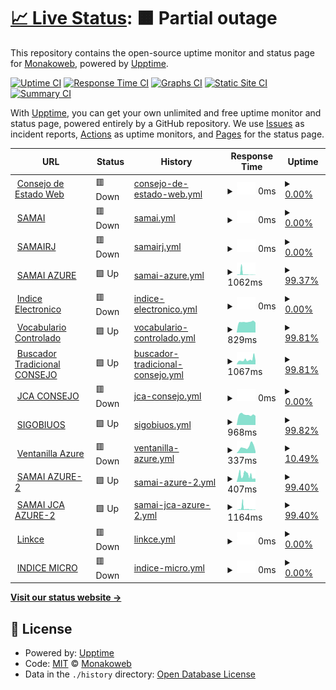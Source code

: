 # [📈 Live Status](https://Monakoweb.github.io/upptime_ce): <!--live status--> **🟧 Partial outage**

This repository contains the open-source uptime monitor and status page for [Monakoweb](https://Monakoweb.github.io/upptime_ce), powered by [Upptime](https://github.com/upptime/upptime).

[![Uptime CI](https://github.com/Monakoweb/upptime_ce/workflows/Uptime%20CI/badge.svg)](https://github.com/Monakoweb/upptime_ce/actions?query=workflow%3A%22Uptime+CI%22)
[![Response Time CI](https://github.com/Monakoweb/upptime_ce/workflows/Response%20Time%20CI/badge.svg)](https://github.com/Monakoweb/upptime_ce/actions?query=workflow%3A%22Response+Time+CI%22)
[![Graphs CI](https://github.com/Monakoweb/upptime_ce/workflows/Graphs%20CI/badge.svg)](https://github.com/Monakoweb/upptime_ce/actions?query=workflow%3A%22Graphs+CI%22)
[![Static Site CI](https://github.com/Monakoweb/upptime_ce/workflows/Static%20Site%20CI/badge.svg)](https://github.com/Monakoweb/upptime_ce/actions?query=workflow%3A%22Static+Site+CI%22)
[![Summary CI](https://github.com/Monakoweb/upptime_ce/workflows/Summary%20CI/badge.svg)](https://github.com/Monakoweb/upptime_ce/actions?query=workflow%3A%22Summary+CI%22)

With [Upptime](https://upptime.js.org), you can get your own unlimited and free uptime monitor and status page, powered entirely by a GitHub repository. We use [Issues](https://github.com/Monakoweb/upptime_ce/issues) as incident reports, [Actions](https://github.com/Monakoweb/upptime_ce/actions) as uptime monitors, and [Pages](https://Monakoweb.github.io/upptime_ce) for the status page.

<!--start: status pages-->
<!-- This summary is generated by Upptime (https://github.com/upptime/upptime) -->
<!-- Do not edit this manually, your changes will be overwritten -->
<!-- prettier-ignore -->
| URL | Status | History | Response Time | Uptime |
| --- | ------ | ------- | ------------- | ------ |
| <img alt="" src="https://icons.duckduckgo.com/ip3/consejodeestado.gov.co.ico" height="13"> [Consejo de Estado Web](https://consejodeestado.gov.co/) | 🟥 Down | [consejo-de-estado-web.yml](https://github.com/Monakoweb/upptime_ce/commits/HEAD/history/consejo-de-estado-web.yml) | <details><summary><img alt="Response time graph" src="./graphs/consejo-de-estado-web/response-time-week.png" height="20"> 0ms</summary><br><a href="https://Monakoweb.github.io/upptime_ce/history/consejo-de-estado-web"><img alt="Response time 1702" src="https://img.shields.io/endpoint?url=https%3A%2F%2Fraw.githubusercontent.com%2FMonakoweb%2Fupptime_ce%2FHEAD%2Fapi%2Fconsejo-de-estado-web%2Fresponse-time.json"></a><br><a href="https://Monakoweb.github.io/upptime_ce/history/consejo-de-estado-web"><img alt="24-hour response time 0" src="https://img.shields.io/endpoint?url=https%3A%2F%2Fraw.githubusercontent.com%2FMonakoweb%2Fupptime_ce%2FHEAD%2Fapi%2Fconsejo-de-estado-web%2Fresponse-time-day.json"></a><br><a href="https://Monakoweb.github.io/upptime_ce/history/consejo-de-estado-web"><img alt="7-day response time 0" src="https://img.shields.io/endpoint?url=https%3A%2F%2Fraw.githubusercontent.com%2FMonakoweb%2Fupptime_ce%2FHEAD%2Fapi%2Fconsejo-de-estado-web%2Fresponse-time-week.json"></a><br><a href="https://Monakoweb.github.io/upptime_ce/history/consejo-de-estado-web"><img alt="30-day response time 0" src="https://img.shields.io/endpoint?url=https%3A%2F%2Fraw.githubusercontent.com%2FMonakoweb%2Fupptime_ce%2FHEAD%2Fapi%2Fconsejo-de-estado-web%2Fresponse-time-month.json"></a><br><a href="https://Monakoweb.github.io/upptime_ce/history/consejo-de-estado-web"><img alt="1-year response time 1702" src="https://img.shields.io/endpoint?url=https%3A%2F%2Fraw.githubusercontent.com%2FMonakoweb%2Fupptime_ce%2FHEAD%2Fapi%2Fconsejo-de-estado-web%2Fresponse-time-year.json"></a></details> | <details><summary><a href="https://Monakoweb.github.io/upptime_ce/history/consejo-de-estado-web">0.00%</a></summary><a href="https://Monakoweb.github.io/upptime_ce/history/consejo-de-estado-web"><img alt="All-time uptime 40.47%" src="https://img.shields.io/endpoint?url=https%3A%2F%2Fraw.githubusercontent.com%2FMonakoweb%2Fupptime_ce%2FHEAD%2Fapi%2Fconsejo-de-estado-web%2Fuptime.json"></a><br><a href="https://Monakoweb.github.io/upptime_ce/history/consejo-de-estado-web"><img alt="24-hour uptime 0.00%" src="https://img.shields.io/endpoint?url=https%3A%2F%2Fraw.githubusercontent.com%2FMonakoweb%2Fupptime_ce%2FHEAD%2Fapi%2Fconsejo-de-estado-web%2Fuptime-day.json"></a><br><a href="https://Monakoweb.github.io/upptime_ce/history/consejo-de-estado-web"><img alt="7-day uptime 0.00%" src="https://img.shields.io/endpoint?url=https%3A%2F%2Fraw.githubusercontent.com%2FMonakoweb%2Fupptime_ce%2FHEAD%2Fapi%2Fconsejo-de-estado-web%2Fuptime-week.json"></a><br><a href="https://Monakoweb.github.io/upptime_ce/history/consejo-de-estado-web"><img alt="30-day uptime 0.00%" src="https://img.shields.io/endpoint?url=https%3A%2F%2Fraw.githubusercontent.com%2FMonakoweb%2Fupptime_ce%2FHEAD%2Fapi%2Fconsejo-de-estado-web%2Fuptime-month.json"></a><br><a href="https://Monakoweb.github.io/upptime_ce/history/consejo-de-estado-web"><img alt="1-year uptime 40.47%" src="https://img.shields.io/endpoint?url=https%3A%2F%2Fraw.githubusercontent.com%2FMonakoweb%2Fupptime_ce%2FHEAD%2Fapi%2Fconsejo-de-estado-web%2Fuptime-year.json"></a></details>
| <img alt="" src="https://icons.duckduckgo.com/ip3/relatoria.consejodeestado.gov.co.ico" height="13"> [SAMAI](https://relatoria.consejodeestado.gov.co:8080/) | 🟥 Down | [samai.yml](https://github.com/Monakoweb/upptime_ce/commits/HEAD/history/samai.yml) | <details><summary><img alt="Response time graph" src="./graphs/samai/response-time-week.png" height="20"> 0ms</summary><br><a href="https://Monakoweb.github.io/upptime_ce/history/samai"><img alt="Response time 1190" src="https://img.shields.io/endpoint?url=https%3A%2F%2Fraw.githubusercontent.com%2FMonakoweb%2Fupptime_ce%2FHEAD%2Fapi%2Fsamai%2Fresponse-time.json"></a><br><a href="https://Monakoweb.github.io/upptime_ce/history/samai"><img alt="24-hour response time 0" src="https://img.shields.io/endpoint?url=https%3A%2F%2Fraw.githubusercontent.com%2FMonakoweb%2Fupptime_ce%2FHEAD%2Fapi%2Fsamai%2Fresponse-time-day.json"></a><br><a href="https://Monakoweb.github.io/upptime_ce/history/samai"><img alt="7-day response time 0" src="https://img.shields.io/endpoint?url=https%3A%2F%2Fraw.githubusercontent.com%2FMonakoweb%2Fupptime_ce%2FHEAD%2Fapi%2Fsamai%2Fresponse-time-week.json"></a><br><a href="https://Monakoweb.github.io/upptime_ce/history/samai"><img alt="30-day response time 0" src="https://img.shields.io/endpoint?url=https%3A%2F%2Fraw.githubusercontent.com%2FMonakoweb%2Fupptime_ce%2FHEAD%2Fapi%2Fsamai%2Fresponse-time-month.json"></a><br><a href="https://Monakoweb.github.io/upptime_ce/history/samai"><img alt="1-year response time 1190" src="https://img.shields.io/endpoint?url=https%3A%2F%2Fraw.githubusercontent.com%2FMonakoweb%2Fupptime_ce%2FHEAD%2Fapi%2Fsamai%2Fresponse-time-year.json"></a></details> | <details><summary><a href="https://Monakoweb.github.io/upptime_ce/history/samai">0.00%</a></summary><a href="https://Monakoweb.github.io/upptime_ce/history/samai"><img alt="All-time uptime 82.72%" src="https://img.shields.io/endpoint?url=https%3A%2F%2Fraw.githubusercontent.com%2FMonakoweb%2Fupptime_ce%2FHEAD%2Fapi%2Fsamai%2Fuptime.json"></a><br><a href="https://Monakoweb.github.io/upptime_ce/history/samai"><img alt="24-hour uptime 0.00%" src="https://img.shields.io/endpoint?url=https%3A%2F%2Fraw.githubusercontent.com%2FMonakoweb%2Fupptime_ce%2FHEAD%2Fapi%2Fsamai%2Fuptime-day.json"></a><br><a href="https://Monakoweb.github.io/upptime_ce/history/samai"><img alt="7-day uptime 0.00%" src="https://img.shields.io/endpoint?url=https%3A%2F%2Fraw.githubusercontent.com%2FMonakoweb%2Fupptime_ce%2FHEAD%2Fapi%2Fsamai%2Fuptime-week.json"></a><br><a href="https://Monakoweb.github.io/upptime_ce/history/samai"><img alt="30-day uptime 0.00%" src="https://img.shields.io/endpoint?url=https%3A%2F%2Fraw.githubusercontent.com%2FMonakoweb%2Fupptime_ce%2FHEAD%2Fapi%2Fsamai%2Fuptime-month.json"></a><br><a href="https://Monakoweb.github.io/upptime_ce/history/samai"><img alt="1-year uptime 82.72%" src="https://img.shields.io/endpoint?url=https%3A%2F%2Fraw.githubusercontent.com%2FMonakoweb%2Fupptime_ce%2FHEAD%2Fapi%2Fsamai%2Fuptime-year.json"></a></details>
| <img alt="" src="https://icons.duckduckgo.com/ip3/samairj.consejodeestado.gov.co.ico" height="13"> [SAMAIRJ](https://samairj.consejodeestado.gov.co/) | 🟥 Down | [samairj.yml](https://github.com/Monakoweb/upptime_ce/commits/HEAD/history/samairj.yml) | <details><summary><img alt="Response time graph" src="./graphs/samairj/response-time-week.png" height="20"> 0ms</summary><br><a href="https://Monakoweb.github.io/upptime_ce/history/samairj"><img alt="Response time 1115" src="https://img.shields.io/endpoint?url=https%3A%2F%2Fraw.githubusercontent.com%2FMonakoweb%2Fupptime_ce%2FHEAD%2Fapi%2Fsamairj%2Fresponse-time.json"></a><br><a href="https://Monakoweb.github.io/upptime_ce/history/samairj"><img alt="24-hour response time 0" src="https://img.shields.io/endpoint?url=https%3A%2F%2Fraw.githubusercontent.com%2FMonakoweb%2Fupptime_ce%2FHEAD%2Fapi%2Fsamairj%2Fresponse-time-day.json"></a><br><a href="https://Monakoweb.github.io/upptime_ce/history/samairj"><img alt="7-day response time 0" src="https://img.shields.io/endpoint?url=https%3A%2F%2Fraw.githubusercontent.com%2FMonakoweb%2Fupptime_ce%2FHEAD%2Fapi%2Fsamairj%2Fresponse-time-week.json"></a><br><a href="https://Monakoweb.github.io/upptime_ce/history/samairj"><img alt="30-day response time 0" src="https://img.shields.io/endpoint?url=https%3A%2F%2Fraw.githubusercontent.com%2FMonakoweb%2Fupptime_ce%2FHEAD%2Fapi%2Fsamairj%2Fresponse-time-month.json"></a><br><a href="https://Monakoweb.github.io/upptime_ce/history/samairj"><img alt="1-year response time 1115" src="https://img.shields.io/endpoint?url=https%3A%2F%2Fraw.githubusercontent.com%2FMonakoweb%2Fupptime_ce%2FHEAD%2Fapi%2Fsamairj%2Fresponse-time-year.json"></a></details> | <details><summary><a href="https://Monakoweb.github.io/upptime_ce/history/samairj">0.00%</a></summary><a href="https://Monakoweb.github.io/upptime_ce/history/samairj"><img alt="All-time uptime 80.18%" src="https://img.shields.io/endpoint?url=https%3A%2F%2Fraw.githubusercontent.com%2FMonakoweb%2Fupptime_ce%2FHEAD%2Fapi%2Fsamairj%2Fuptime.json"></a><br><a href="https://Monakoweb.github.io/upptime_ce/history/samairj"><img alt="24-hour uptime 0.00%" src="https://img.shields.io/endpoint?url=https%3A%2F%2Fraw.githubusercontent.com%2FMonakoweb%2Fupptime_ce%2FHEAD%2Fapi%2Fsamairj%2Fuptime-day.json"></a><br><a href="https://Monakoweb.github.io/upptime_ce/history/samairj"><img alt="7-day uptime 0.00%" src="https://img.shields.io/endpoint?url=https%3A%2F%2Fraw.githubusercontent.com%2FMonakoweb%2Fupptime_ce%2FHEAD%2Fapi%2Fsamairj%2Fuptime-week.json"></a><br><a href="https://Monakoweb.github.io/upptime_ce/history/samairj"><img alt="30-day uptime 0.00%" src="https://img.shields.io/endpoint?url=https%3A%2F%2Fraw.githubusercontent.com%2FMonakoweb%2Fupptime_ce%2FHEAD%2Fapi%2Fsamairj%2Fuptime-month.json"></a><br><a href="https://Monakoweb.github.io/upptime_ce/history/samairj"><img alt="1-year uptime 80.18%" src="https://img.shields.io/endpoint?url=https%3A%2F%2Fraw.githubusercontent.com%2FMonakoweb%2Fupptime_ce%2FHEAD%2Fapi%2Fsamairj%2Fuptime-year.json"></a></details>
| <img alt="" src="https://icons.duckduckgo.com/ip3/samai.azurewebsites.net.ico" height="13"> [SAMAI AZURE](https://samai.azurewebsites.net/) | 🟩 Up | [samai-azure.yml](https://github.com/Monakoweb/upptime_ce/commits/HEAD/history/samai-azure.yml) | <details><summary><img alt="Response time graph" src="./graphs/samai-azure/response-time-week.png" height="20"> 1062ms</summary><br><a href="https://Monakoweb.github.io/upptime_ce/history/samai-azure"><img alt="Response time 389" src="https://img.shields.io/endpoint?url=https%3A%2F%2Fraw.githubusercontent.com%2FMonakoweb%2Fupptime_ce%2FHEAD%2Fapi%2Fsamai-azure%2Fresponse-time.json"></a><br><a href="https://Monakoweb.github.io/upptime_ce/history/samai-azure"><img alt="24-hour response time 90" src="https://img.shields.io/endpoint?url=https%3A%2F%2Fraw.githubusercontent.com%2FMonakoweb%2Fupptime_ce%2FHEAD%2Fapi%2Fsamai-azure%2Fresponse-time-day.json"></a><br><a href="https://Monakoweb.github.io/upptime_ce/history/samai-azure"><img alt="7-day response time 1062" src="https://img.shields.io/endpoint?url=https%3A%2F%2Fraw.githubusercontent.com%2FMonakoweb%2Fupptime_ce%2FHEAD%2Fapi%2Fsamai-azure%2Fresponse-time-week.json"></a><br><a href="https://Monakoweb.github.io/upptime_ce/history/samai-azure"><img alt="30-day response time 483" src="https://img.shields.io/endpoint?url=https%3A%2F%2Fraw.githubusercontent.com%2FMonakoweb%2Fupptime_ce%2FHEAD%2Fapi%2Fsamai-azure%2Fresponse-time-month.json"></a><br><a href="https://Monakoweb.github.io/upptime_ce/history/samai-azure"><img alt="1-year response time 389" src="https://img.shields.io/endpoint?url=https%3A%2F%2Fraw.githubusercontent.com%2FMonakoweb%2Fupptime_ce%2FHEAD%2Fapi%2Fsamai-azure%2Fresponse-time-year.json"></a></details> | <details><summary><a href="https://Monakoweb.github.io/upptime_ce/history/samai-azure">99.37%</a></summary><a href="https://Monakoweb.github.io/upptime_ce/history/samai-azure"><img alt="All-time uptime 99.89%" src="https://img.shields.io/endpoint?url=https%3A%2F%2Fraw.githubusercontent.com%2FMonakoweb%2Fupptime_ce%2FHEAD%2Fapi%2Fsamai-azure%2Fuptime.json"></a><br><a href="https://Monakoweb.github.io/upptime_ce/history/samai-azure"><img alt="24-hour uptime 100.00%" src="https://img.shields.io/endpoint?url=https%3A%2F%2Fraw.githubusercontent.com%2FMonakoweb%2Fupptime_ce%2FHEAD%2Fapi%2Fsamai-azure%2Fuptime-day.json"></a><br><a href="https://Monakoweb.github.io/upptime_ce/history/samai-azure"><img alt="7-day uptime 99.37%" src="https://img.shields.io/endpoint?url=https%3A%2F%2Fraw.githubusercontent.com%2FMonakoweb%2Fupptime_ce%2FHEAD%2Fapi%2Fsamai-azure%2Fuptime-week.json"></a><br><a href="https://Monakoweb.github.io/upptime_ce/history/samai-azure"><img alt="30-day uptime 99.85%" src="https://img.shields.io/endpoint?url=https%3A%2F%2Fraw.githubusercontent.com%2FMonakoweb%2Fupptime_ce%2FHEAD%2Fapi%2Fsamai-azure%2Fuptime-month.json"></a><br><a href="https://Monakoweb.github.io/upptime_ce/history/samai-azure"><img alt="1-year uptime 99.89%" src="https://img.shields.io/endpoint?url=https%3A%2F%2Fraw.githubusercontent.com%2FMonakoweb%2Fupptime_ce%2FHEAD%2Fapi%2Fsamai-azure%2Fuptime-year.json"></a></details>
| <img alt="" src="https://icons.duckduckgo.com/ip3/iedoc.consejodeestado.gov.co.ico" height="13"> [Indice Electronico](https://iedoc.consejodeestado.gov.co:448/) | 🟥 Down | [indice-electronico.yml](https://github.com/Monakoweb/upptime_ce/commits/HEAD/history/indice-electronico.yml) | <details><summary><img alt="Response time graph" src="./graphs/indice-electronico/response-time-week.png" height="20"> 0ms</summary><br><a href="https://Monakoweb.github.io/upptime_ce/history/indice-electronico"><img alt="Response time 824" src="https://img.shields.io/endpoint?url=https%3A%2F%2Fraw.githubusercontent.com%2FMonakoweb%2Fupptime_ce%2FHEAD%2Fapi%2Findice-electronico%2Fresponse-time.json"></a><br><a href="https://Monakoweb.github.io/upptime_ce/history/indice-electronico"><img alt="24-hour response time 0" src="https://img.shields.io/endpoint?url=https%3A%2F%2Fraw.githubusercontent.com%2FMonakoweb%2Fupptime_ce%2FHEAD%2Fapi%2Findice-electronico%2Fresponse-time-day.json"></a><br><a href="https://Monakoweb.github.io/upptime_ce/history/indice-electronico"><img alt="7-day response time 0" src="https://img.shields.io/endpoint?url=https%3A%2F%2Fraw.githubusercontent.com%2FMonakoweb%2Fupptime_ce%2FHEAD%2Fapi%2Findice-electronico%2Fresponse-time-week.json"></a><br><a href="https://Monakoweb.github.io/upptime_ce/history/indice-electronico"><img alt="30-day response time 691" src="https://img.shields.io/endpoint?url=https%3A%2F%2Fraw.githubusercontent.com%2FMonakoweb%2Fupptime_ce%2FHEAD%2Fapi%2Findice-electronico%2Fresponse-time-month.json"></a><br><a href="https://Monakoweb.github.io/upptime_ce/history/indice-electronico"><img alt="1-year response time 824" src="https://img.shields.io/endpoint?url=https%3A%2F%2Fraw.githubusercontent.com%2FMonakoweb%2Fupptime_ce%2FHEAD%2Fapi%2Findice-electronico%2Fresponse-time-year.json"></a></details> | <details><summary><a href="https://Monakoweb.github.io/upptime_ce/history/indice-electronico">0.00%</a></summary><a href="https://Monakoweb.github.io/upptime_ce/history/indice-electronico"><img alt="All-time uptime 91.48%" src="https://img.shields.io/endpoint?url=https%3A%2F%2Fraw.githubusercontent.com%2FMonakoweb%2Fupptime_ce%2FHEAD%2Fapi%2Findice-electronico%2Fuptime.json"></a><br><a href="https://Monakoweb.github.io/upptime_ce/history/indice-electronico"><img alt="24-hour uptime 0.00%" src="https://img.shields.io/endpoint?url=https%3A%2F%2Fraw.githubusercontent.com%2FMonakoweb%2Fupptime_ce%2FHEAD%2Fapi%2Findice-electronico%2Fuptime-day.json"></a><br><a href="https://Monakoweb.github.io/upptime_ce/history/indice-electronico"><img alt="7-day uptime 0.00%" src="https://img.shields.io/endpoint?url=https%3A%2F%2Fraw.githubusercontent.com%2FMonakoweb%2Fupptime_ce%2FHEAD%2Fapi%2Findice-electronico%2Fuptime-week.json"></a><br><a href="https://Monakoweb.github.io/upptime_ce/history/indice-electronico"><img alt="30-day uptime 53.06%" src="https://img.shields.io/endpoint?url=https%3A%2F%2Fraw.githubusercontent.com%2FMonakoweb%2Fupptime_ce%2FHEAD%2Fapi%2Findice-electronico%2Fuptime-month.json"></a><br><a href="https://Monakoweb.github.io/upptime_ce/history/indice-electronico"><img alt="1-year uptime 91.48%" src="https://img.shields.io/endpoint?url=https%3A%2F%2Fraw.githubusercontent.com%2FMonakoweb%2Fupptime_ce%2FHEAD%2Fapi%2Findice-electronico%2Fuptime-year.json"></a></details>
| <img alt="" src="https://icons.duckduckgo.com/ip3/190.217.24.78.ico" height="13"> [Vocabulario Controlado](http://190.217.24.78:8888/tematres3/vocab/index.php) | 🟩 Up | [vocabulario-controlado.yml](https://github.com/Monakoweb/upptime_ce/commits/HEAD/history/vocabulario-controlado.yml) | <details><summary><img alt="Response time graph" src="./graphs/vocabulario-controlado/response-time-week.png" height="20"> 829ms</summary><br><a href="https://Monakoweb.github.io/upptime_ce/history/vocabulario-controlado"><img alt="Response time 868" src="https://img.shields.io/endpoint?url=https%3A%2F%2Fraw.githubusercontent.com%2FMonakoweb%2Fupptime_ce%2FHEAD%2Fapi%2Fvocabulario-controlado%2Fresponse-time.json"></a><br><a href="https://Monakoweb.github.io/upptime_ce/history/vocabulario-controlado"><img alt="24-hour response time 779" src="https://img.shields.io/endpoint?url=https%3A%2F%2Fraw.githubusercontent.com%2FMonakoweb%2Fupptime_ce%2FHEAD%2Fapi%2Fvocabulario-controlado%2Fresponse-time-day.json"></a><br><a href="https://Monakoweb.github.io/upptime_ce/history/vocabulario-controlado"><img alt="7-day response time 829" src="https://img.shields.io/endpoint?url=https%3A%2F%2Fraw.githubusercontent.com%2FMonakoweb%2Fupptime_ce%2FHEAD%2Fapi%2Fvocabulario-controlado%2Fresponse-time-week.json"></a><br><a href="https://Monakoweb.github.io/upptime_ce/history/vocabulario-controlado"><img alt="30-day response time 808" src="https://img.shields.io/endpoint?url=https%3A%2F%2Fraw.githubusercontent.com%2FMonakoweb%2Fupptime_ce%2FHEAD%2Fapi%2Fvocabulario-controlado%2Fresponse-time-month.json"></a><br><a href="https://Monakoweb.github.io/upptime_ce/history/vocabulario-controlado"><img alt="1-year response time 868" src="https://img.shields.io/endpoint?url=https%3A%2F%2Fraw.githubusercontent.com%2FMonakoweb%2Fupptime_ce%2FHEAD%2Fapi%2Fvocabulario-controlado%2Fresponse-time-year.json"></a></details> | <details><summary><a href="https://Monakoweb.github.io/upptime_ce/history/vocabulario-controlado">99.81%</a></summary><a href="https://Monakoweb.github.io/upptime_ce/history/vocabulario-controlado"><img alt="All-time uptime 99.35%" src="https://img.shields.io/endpoint?url=https%3A%2F%2Fraw.githubusercontent.com%2FMonakoweb%2Fupptime_ce%2FHEAD%2Fapi%2Fvocabulario-controlado%2Fuptime.json"></a><br><a href="https://Monakoweb.github.io/upptime_ce/history/vocabulario-controlado"><img alt="24-hour uptime 100.00%" src="https://img.shields.io/endpoint?url=https%3A%2F%2Fraw.githubusercontent.com%2FMonakoweb%2Fupptime_ce%2FHEAD%2Fapi%2Fvocabulario-controlado%2Fuptime-day.json"></a><br><a href="https://Monakoweb.github.io/upptime_ce/history/vocabulario-controlado"><img alt="7-day uptime 99.81%" src="https://img.shields.io/endpoint?url=https%3A%2F%2Fraw.githubusercontent.com%2FMonakoweb%2Fupptime_ce%2FHEAD%2Fapi%2Fvocabulario-controlado%2Fuptime-week.json"></a><br><a href="https://Monakoweb.github.io/upptime_ce/history/vocabulario-controlado"><img alt="30-day uptime 99.90%" src="https://img.shields.io/endpoint?url=https%3A%2F%2Fraw.githubusercontent.com%2FMonakoweb%2Fupptime_ce%2FHEAD%2Fapi%2Fvocabulario-controlado%2Fuptime-month.json"></a><br><a href="https://Monakoweb.github.io/upptime_ce/history/vocabulario-controlado"><img alt="1-year uptime 99.35%" src="https://img.shields.io/endpoint?url=https%3A%2F%2Fraw.githubusercontent.com%2FMonakoweb%2Fupptime_ce%2FHEAD%2Fapi%2Fvocabulario-controlado%2Fuptime-year.json"></a></details>
| <img alt="" src="https://icons.duckduckgo.com/ip3/190.217.24.55.ico" height="13"> [Buscador Tradicional CONSEJO](http://190.217.24.55:8080/WebRelatoria/ce/index.xhtml) | 🟩 Up | [buscador-tradicional-consejo.yml](https://github.com/Monakoweb/upptime_ce/commits/HEAD/history/buscador-tradicional-consejo.yml) | <details><summary><img alt="Response time graph" src="./graphs/buscador-tradicional-consejo/response-time-week.png" height="20"> 1067ms</summary><br><a href="https://Monakoweb.github.io/upptime_ce/history/buscador-tradicional-consejo"><img alt="Response time 1934" src="https://img.shields.io/endpoint?url=https%3A%2F%2Fraw.githubusercontent.com%2FMonakoweb%2Fupptime_ce%2FHEAD%2Fapi%2Fbuscador-tradicional-consejo%2Fresponse-time.json"></a><br><a href="https://Monakoweb.github.io/upptime_ce/history/buscador-tradicional-consejo"><img alt="24-hour response time 891" src="https://img.shields.io/endpoint?url=https%3A%2F%2Fraw.githubusercontent.com%2FMonakoweb%2Fupptime_ce%2FHEAD%2Fapi%2Fbuscador-tradicional-consejo%2Fresponse-time-day.json"></a><br><a href="https://Monakoweb.github.io/upptime_ce/history/buscador-tradicional-consejo"><img alt="7-day response time 1067" src="https://img.shields.io/endpoint?url=https%3A%2F%2Fraw.githubusercontent.com%2FMonakoweb%2Fupptime_ce%2FHEAD%2Fapi%2Fbuscador-tradicional-consejo%2Fresponse-time-week.json"></a><br><a href="https://Monakoweb.github.io/upptime_ce/history/buscador-tradicional-consejo"><img alt="30-day response time 2308" src="https://img.shields.io/endpoint?url=https%3A%2F%2Fraw.githubusercontent.com%2FMonakoweb%2Fupptime_ce%2FHEAD%2Fapi%2Fbuscador-tradicional-consejo%2Fresponse-time-month.json"></a><br><a href="https://Monakoweb.github.io/upptime_ce/history/buscador-tradicional-consejo"><img alt="1-year response time 1934" src="https://img.shields.io/endpoint?url=https%3A%2F%2Fraw.githubusercontent.com%2FMonakoweb%2Fupptime_ce%2FHEAD%2Fapi%2Fbuscador-tradicional-consejo%2Fresponse-time-year.json"></a></details> | <details><summary><a href="https://Monakoweb.github.io/upptime_ce/history/buscador-tradicional-consejo">99.81%</a></summary><a href="https://Monakoweb.github.io/upptime_ce/history/buscador-tradicional-consejo"><img alt="All-time uptime 95.31%" src="https://img.shields.io/endpoint?url=https%3A%2F%2Fraw.githubusercontent.com%2FMonakoweb%2Fupptime_ce%2FHEAD%2Fapi%2Fbuscador-tradicional-consejo%2Fuptime.json"></a><br><a href="https://Monakoweb.github.io/upptime_ce/history/buscador-tradicional-consejo"><img alt="24-hour uptime 100.00%" src="https://img.shields.io/endpoint?url=https%3A%2F%2Fraw.githubusercontent.com%2FMonakoweb%2Fupptime_ce%2FHEAD%2Fapi%2Fbuscador-tradicional-consejo%2Fuptime-day.json"></a><br><a href="https://Monakoweb.github.io/upptime_ce/history/buscador-tradicional-consejo"><img alt="7-day uptime 99.81%" src="https://img.shields.io/endpoint?url=https%3A%2F%2Fraw.githubusercontent.com%2FMonakoweb%2Fupptime_ce%2FHEAD%2Fapi%2Fbuscador-tradicional-consejo%2Fuptime-week.json"></a><br><a href="https://Monakoweb.github.io/upptime_ce/history/buscador-tradicional-consejo"><img alt="30-day uptime 94.55%" src="https://img.shields.io/endpoint?url=https%3A%2F%2Fraw.githubusercontent.com%2FMonakoweb%2Fupptime_ce%2FHEAD%2Fapi%2Fbuscador-tradicional-consejo%2Fuptime-month.json"></a><br><a href="https://Monakoweb.github.io/upptime_ce/history/buscador-tradicional-consejo"><img alt="1-year uptime 95.31%" src="https://img.shields.io/endpoint?url=https%3A%2F%2Fraw.githubusercontent.com%2FMonakoweb%2Fupptime_ce%2FHEAD%2Fapi%2Fbuscador-tradicional-consejo%2Fuptime-year.json"></a></details>
| <img alt="" src="https://icons.duckduckgo.com/ip3/relatoria.consejodeestado.gov.co.ico" height="13"> [JCA CONSEJO](https://relatoria.consejodeestado.gov.co:8088/) | 🟥 Down | [jca-consejo.yml](https://github.com/Monakoweb/upptime_ce/commits/HEAD/history/jca-consejo.yml) | <details><summary><img alt="Response time graph" src="./graphs/jca-consejo/response-time-week.png" height="20"> 0ms</summary><br><a href="https://Monakoweb.github.io/upptime_ce/history/jca-consejo"><img alt="Response time 1917" src="https://img.shields.io/endpoint?url=https%3A%2F%2Fraw.githubusercontent.com%2FMonakoweb%2Fupptime_ce%2FHEAD%2Fapi%2Fjca-consejo%2Fresponse-time.json"></a><br><a href="https://Monakoweb.github.io/upptime_ce/history/jca-consejo"><img alt="24-hour response time 0" src="https://img.shields.io/endpoint?url=https%3A%2F%2Fraw.githubusercontent.com%2FMonakoweb%2Fupptime_ce%2FHEAD%2Fapi%2Fjca-consejo%2Fresponse-time-day.json"></a><br><a href="https://Monakoweb.github.io/upptime_ce/history/jca-consejo"><img alt="7-day response time 0" src="https://img.shields.io/endpoint?url=https%3A%2F%2Fraw.githubusercontent.com%2FMonakoweb%2Fupptime_ce%2FHEAD%2Fapi%2Fjca-consejo%2Fresponse-time-week.json"></a><br><a href="https://Monakoweb.github.io/upptime_ce/history/jca-consejo"><img alt="30-day response time 0" src="https://img.shields.io/endpoint?url=https%3A%2F%2Fraw.githubusercontent.com%2FMonakoweb%2Fupptime_ce%2FHEAD%2Fapi%2Fjca-consejo%2Fresponse-time-month.json"></a><br><a href="https://Monakoweb.github.io/upptime_ce/history/jca-consejo"><img alt="1-year response time 1917" src="https://img.shields.io/endpoint?url=https%3A%2F%2Fraw.githubusercontent.com%2FMonakoweb%2Fupptime_ce%2FHEAD%2Fapi%2Fjca-consejo%2Fresponse-time-year.json"></a></details> | <details><summary><a href="https://Monakoweb.github.io/upptime_ce/history/jca-consejo">0.00%</a></summary><a href="https://Monakoweb.github.io/upptime_ce/history/jca-consejo"><img alt="All-time uptime 76.87%" src="https://img.shields.io/endpoint?url=https%3A%2F%2Fraw.githubusercontent.com%2FMonakoweb%2Fupptime_ce%2FHEAD%2Fapi%2Fjca-consejo%2Fuptime.json"></a><br><a href="https://Monakoweb.github.io/upptime_ce/history/jca-consejo"><img alt="24-hour uptime 0.00%" src="https://img.shields.io/endpoint?url=https%3A%2F%2Fraw.githubusercontent.com%2FMonakoweb%2Fupptime_ce%2FHEAD%2Fapi%2Fjca-consejo%2Fuptime-day.json"></a><br><a href="https://Monakoweb.github.io/upptime_ce/history/jca-consejo"><img alt="7-day uptime 0.00%" src="https://img.shields.io/endpoint?url=https%3A%2F%2Fraw.githubusercontent.com%2FMonakoweb%2Fupptime_ce%2FHEAD%2Fapi%2Fjca-consejo%2Fuptime-week.json"></a><br><a href="https://Monakoweb.github.io/upptime_ce/history/jca-consejo"><img alt="30-day uptime 0.00%" src="https://img.shields.io/endpoint?url=https%3A%2F%2Fraw.githubusercontent.com%2FMonakoweb%2Fupptime_ce%2FHEAD%2Fapi%2Fjca-consejo%2Fuptime-month.json"></a><br><a href="https://Monakoweb.github.io/upptime_ce/history/jca-consejo"><img alt="1-year uptime 76.87%" src="https://img.shields.io/endpoint?url=https%3A%2F%2Fraw.githubusercontent.com%2FMonakoweb%2Fupptime_ce%2FHEAD%2Fapi%2Fjca-consejo%2Fuptime-year.json"></a></details>
| <img alt="" src="https://icons.duckduckgo.com/ip3/sigobius.consejodeestado.gov.co.ico" height="13"> [SIGOBIUOS](https://sigobius.consejodeestado.gov.co/SIGOBIUS/wsCorrespondencia/srvCorrespondencia.asmx?wsdl) | 🟩 Up | [sigobiuos.yml](https://github.com/Monakoweb/upptime_ce/commits/HEAD/history/sigobiuos.yml) | <details><summary><img alt="Response time graph" src="./graphs/sigobiuos/response-time-week.png" height="20"> 968ms</summary><br><a href="https://Monakoweb.github.io/upptime_ce/history/sigobiuos"><img alt="Response time 1454" src="https://img.shields.io/endpoint?url=https%3A%2F%2Fraw.githubusercontent.com%2FMonakoweb%2Fupptime_ce%2FHEAD%2Fapi%2Fsigobiuos%2Fresponse-time.json"></a><br><a href="https://Monakoweb.github.io/upptime_ce/history/sigobiuos"><img alt="24-hour response time 866" src="https://img.shields.io/endpoint?url=https%3A%2F%2Fraw.githubusercontent.com%2FMonakoweb%2Fupptime_ce%2FHEAD%2Fapi%2Fsigobiuos%2Fresponse-time-day.json"></a><br><a href="https://Monakoweb.github.io/upptime_ce/history/sigobiuos"><img alt="7-day response time 968" src="https://img.shields.io/endpoint?url=https%3A%2F%2Fraw.githubusercontent.com%2FMonakoweb%2Fupptime_ce%2FHEAD%2Fapi%2Fsigobiuos%2Fresponse-time-week.json"></a><br><a href="https://Monakoweb.github.io/upptime_ce/history/sigobiuos"><img alt="30-day response time 1414" src="https://img.shields.io/endpoint?url=https%3A%2F%2Fraw.githubusercontent.com%2FMonakoweb%2Fupptime_ce%2FHEAD%2Fapi%2Fsigobiuos%2Fresponse-time-month.json"></a><br><a href="https://Monakoweb.github.io/upptime_ce/history/sigobiuos"><img alt="1-year response time 1454" src="https://img.shields.io/endpoint?url=https%3A%2F%2Fraw.githubusercontent.com%2FMonakoweb%2Fupptime_ce%2FHEAD%2Fapi%2Fsigobiuos%2Fresponse-time-year.json"></a></details> | <details><summary><a href="https://Monakoweb.github.io/upptime_ce/history/sigobiuos">99.82%</a></summary><a href="https://Monakoweb.github.io/upptime_ce/history/sigobiuos"><img alt="All-time uptime 97.18%" src="https://img.shields.io/endpoint?url=https%3A%2F%2Fraw.githubusercontent.com%2FMonakoweb%2Fupptime_ce%2FHEAD%2Fapi%2Fsigobiuos%2Fuptime.json"></a><br><a href="https://Monakoweb.github.io/upptime_ce/history/sigobiuos"><img alt="24-hour uptime 100.00%" src="https://img.shields.io/endpoint?url=https%3A%2F%2Fraw.githubusercontent.com%2FMonakoweb%2Fupptime_ce%2FHEAD%2Fapi%2Fsigobiuos%2Fuptime-day.json"></a><br><a href="https://Monakoweb.github.io/upptime_ce/history/sigobiuos"><img alt="7-day uptime 99.82%" src="https://img.shields.io/endpoint?url=https%3A%2F%2Fraw.githubusercontent.com%2FMonakoweb%2Fupptime_ce%2FHEAD%2Fapi%2Fsigobiuos%2Fuptime-week.json"></a><br><a href="https://Monakoweb.github.io/upptime_ce/history/sigobiuos"><img alt="30-day uptime 99.83%" src="https://img.shields.io/endpoint?url=https%3A%2F%2Fraw.githubusercontent.com%2FMonakoweb%2Fupptime_ce%2FHEAD%2Fapi%2Fsigobiuos%2Fuptime-month.json"></a><br><a href="https://Monakoweb.github.io/upptime_ce/history/sigobiuos"><img alt="1-year uptime 97.18%" src="https://img.shields.io/endpoint?url=https%3A%2F%2Fraw.githubusercontent.com%2FMonakoweb%2Fupptime_ce%2FHEAD%2Fapi%2Fsigobiuos%2Fuptime-year.json"></a></details>
| <img alt="" src="https://icons.duckduckgo.com/ip3/null.ico" height="13"> [Ventanilla Azure](ventanillavirtual.consejodeestado.gov.co) | 🟥 Down | [ventanilla-azure.yml](https://github.com/Monakoweb/upptime_ce/commits/HEAD/history/ventanilla-azure.yml) | <details><summary><img alt="Response time graph" src="./graphs/ventanilla-azure/response-time-week.png" height="20"> 337ms</summary><br><a href="https://Monakoweb.github.io/upptime_ce/history/ventanilla-azure"><img alt="Response time 265" src="https://img.shields.io/endpoint?url=https%3A%2F%2Fraw.githubusercontent.com%2FMonakoweb%2Fupptime_ce%2FHEAD%2Fapi%2Fventanilla-azure%2Fresponse-time.json"></a><br><a href="https://Monakoweb.github.io/upptime_ce/history/ventanilla-azure"><img alt="24-hour response time 433" src="https://img.shields.io/endpoint?url=https%3A%2F%2Fraw.githubusercontent.com%2FMonakoweb%2Fupptime_ce%2FHEAD%2Fapi%2Fventanilla-azure%2Fresponse-time-day.json"></a><br><a href="https://Monakoweb.github.io/upptime_ce/history/ventanilla-azure"><img alt="7-day response time 337" src="https://img.shields.io/endpoint?url=https%3A%2F%2Fraw.githubusercontent.com%2FMonakoweb%2Fupptime_ce%2FHEAD%2Fapi%2Fventanilla-azure%2Fresponse-time-week.json"></a><br><a href="https://Monakoweb.github.io/upptime_ce/history/ventanilla-azure"><img alt="30-day response time 276" src="https://img.shields.io/endpoint?url=https%3A%2F%2Fraw.githubusercontent.com%2FMonakoweb%2Fupptime_ce%2FHEAD%2Fapi%2Fventanilla-azure%2Fresponse-time-month.json"></a><br><a href="https://Monakoweb.github.io/upptime_ce/history/ventanilla-azure"><img alt="1-year response time 265" src="https://img.shields.io/endpoint?url=https%3A%2F%2Fraw.githubusercontent.com%2FMonakoweb%2Fupptime_ce%2FHEAD%2Fapi%2Fventanilla-azure%2Fresponse-time-year.json"></a></details> | <details><summary><a href="https://Monakoweb.github.io/upptime_ce/history/ventanilla-azure">10.49%</a></summary><a href="https://Monakoweb.github.io/upptime_ce/history/ventanilla-azure"><img alt="All-time uptime 0.33%" src="https://img.shields.io/endpoint?url=https%3A%2F%2Fraw.githubusercontent.com%2FMonakoweb%2Fupptime_ce%2FHEAD%2Fapi%2Fventanilla-azure%2Fuptime.json"></a><br><a href="https://Monakoweb.github.io/upptime_ce/history/ventanilla-azure"><img alt="24-hour uptime 73.44%" src="https://img.shields.io/endpoint?url=https%3A%2F%2Fraw.githubusercontent.com%2FMonakoweb%2Fupptime_ce%2FHEAD%2Fapi%2Fventanilla-azure%2Fuptime-day.json"></a><br><a href="https://Monakoweb.github.io/upptime_ce/history/ventanilla-azure"><img alt="7-day uptime 10.49%" src="https://img.shields.io/endpoint?url=https%3A%2F%2Fraw.githubusercontent.com%2FMonakoweb%2Fupptime_ce%2FHEAD%2Fapi%2Fventanilla-azure%2Fuptime-week.json"></a><br><a href="https://Monakoweb.github.io/upptime_ce/history/ventanilla-azure"><img alt="30-day uptime 0.51%" src="https://img.shields.io/endpoint?url=https%3A%2F%2Fraw.githubusercontent.com%2FMonakoweb%2Fupptime_ce%2FHEAD%2Fapi%2Fventanilla-azure%2Fuptime-month.json"></a><br><a href="https://Monakoweb.github.io/upptime_ce/history/ventanilla-azure"><img alt="1-year uptime 0.33%" src="https://img.shields.io/endpoint?url=https%3A%2F%2Fraw.githubusercontent.com%2FMonakoweb%2Fupptime_ce%2FHEAD%2Fapi%2Fventanilla-azure%2Fuptime-year.json"></a></details>
| <img alt="" src="https://icons.duckduckgo.com/ip3/null.ico" height="13"> [SAMAI AZURE-2](samai.consejodeestado.gov.co) | 🟩 Up | [samai-azure-2.yml](https://github.com/Monakoweb/upptime_ce/commits/HEAD/history/samai-azure-2.yml) | <details><summary><img alt="Response time graph" src="./graphs/samai-azure-2/response-time-week.png" height="20"> 407ms</summary><br><a href="https://Monakoweb.github.io/upptime_ce/history/samai-azure-2"><img alt="Response time 670" src="https://img.shields.io/endpoint?url=https%3A%2F%2Fraw.githubusercontent.com%2FMonakoweb%2Fupptime_ce%2FHEAD%2Fapi%2Fsamai-azure-2%2Fresponse-time.json"></a><br><a href="https://Monakoweb.github.io/upptime_ce/history/samai-azure-2"><img alt="24-hour response time 188" src="https://img.shields.io/endpoint?url=https%3A%2F%2Fraw.githubusercontent.com%2FMonakoweb%2Fupptime_ce%2FHEAD%2Fapi%2Fsamai-azure-2%2Fresponse-time-day.json"></a><br><a href="https://Monakoweb.github.io/upptime_ce/history/samai-azure-2"><img alt="7-day response time 407" src="https://img.shields.io/endpoint?url=https%3A%2F%2Fraw.githubusercontent.com%2FMonakoweb%2Fupptime_ce%2FHEAD%2Fapi%2Fsamai-azure-2%2Fresponse-time-week.json"></a><br><a href="https://Monakoweb.github.io/upptime_ce/history/samai-azure-2"><img alt="30-day response time 547" src="https://img.shields.io/endpoint?url=https%3A%2F%2Fraw.githubusercontent.com%2FMonakoweb%2Fupptime_ce%2FHEAD%2Fapi%2Fsamai-azure-2%2Fresponse-time-month.json"></a><br><a href="https://Monakoweb.github.io/upptime_ce/history/samai-azure-2"><img alt="1-year response time 670" src="https://img.shields.io/endpoint?url=https%3A%2F%2Fraw.githubusercontent.com%2FMonakoweb%2Fupptime_ce%2FHEAD%2Fapi%2Fsamai-azure-2%2Fresponse-time-year.json"></a></details> | <details><summary><a href="https://Monakoweb.github.io/upptime_ce/history/samai-azure-2">99.40%</a></summary><a href="https://Monakoweb.github.io/upptime_ce/history/samai-azure-2"><img alt="All-time uptime 99.90%" src="https://img.shields.io/endpoint?url=https%3A%2F%2Fraw.githubusercontent.com%2FMonakoweb%2Fupptime_ce%2FHEAD%2Fapi%2Fsamai-azure-2%2Fuptime.json"></a><br><a href="https://Monakoweb.github.io/upptime_ce/history/samai-azure-2"><img alt="24-hour uptime 100.00%" src="https://img.shields.io/endpoint?url=https%3A%2F%2Fraw.githubusercontent.com%2FMonakoweb%2Fupptime_ce%2FHEAD%2Fapi%2Fsamai-azure-2%2Fuptime-day.json"></a><br><a href="https://Monakoweb.github.io/upptime_ce/history/samai-azure-2"><img alt="7-day uptime 99.40%" src="https://img.shields.io/endpoint?url=https%3A%2F%2Fraw.githubusercontent.com%2FMonakoweb%2Fupptime_ce%2FHEAD%2Fapi%2Fsamai-azure-2%2Fuptime-week.json"></a><br><a href="https://Monakoweb.github.io/upptime_ce/history/samai-azure-2"><img alt="30-day uptime 99.83%" src="https://img.shields.io/endpoint?url=https%3A%2F%2Fraw.githubusercontent.com%2FMonakoweb%2Fupptime_ce%2FHEAD%2Fapi%2Fsamai-azure-2%2Fuptime-month.json"></a><br><a href="https://Monakoweb.github.io/upptime_ce/history/samai-azure-2"><img alt="1-year uptime 99.90%" src="https://img.shields.io/endpoint?url=https%3A%2F%2Fraw.githubusercontent.com%2FMonakoweb%2Fupptime_ce%2FHEAD%2Fapi%2Fsamai-azure-2%2Fuptime-year.json"></a></details>
| <img alt="" src="https://icons.duckduckgo.com/ip3/null.ico" height="13"> [SAMAI JCA AZURE-2](samaijca.consejodeestado.gov.co) | 🟩 Up | [samai-jca-azure-2.yml](https://github.com/Monakoweb/upptime_ce/commits/HEAD/history/samai-jca-azure-2.yml) | <details><summary><img alt="Response time graph" src="./graphs/samai-jca-azure-2/response-time-week.png" height="20"> 1164ms</summary><br><a href="https://Monakoweb.github.io/upptime_ce/history/samai-jca-azure-2"><img alt="Response time 602" src="https://img.shields.io/endpoint?url=https%3A%2F%2Fraw.githubusercontent.com%2FMonakoweb%2Fupptime_ce%2FHEAD%2Fapi%2Fsamai-jca-azure-2%2Fresponse-time.json"></a><br><a href="https://Monakoweb.github.io/upptime_ce/history/samai-jca-azure-2"><img alt="24-hour response time 220" src="https://img.shields.io/endpoint?url=https%3A%2F%2Fraw.githubusercontent.com%2FMonakoweb%2Fupptime_ce%2FHEAD%2Fapi%2Fsamai-jca-azure-2%2Fresponse-time-day.json"></a><br><a href="https://Monakoweb.github.io/upptime_ce/history/samai-jca-azure-2"><img alt="7-day response time 1164" src="https://img.shields.io/endpoint?url=https%3A%2F%2Fraw.githubusercontent.com%2FMonakoweb%2Fupptime_ce%2FHEAD%2Fapi%2Fsamai-jca-azure-2%2Fresponse-time-week.json"></a><br><a href="https://Monakoweb.github.io/upptime_ce/history/samai-jca-azure-2"><img alt="30-day response time 802" src="https://img.shields.io/endpoint?url=https%3A%2F%2Fraw.githubusercontent.com%2FMonakoweb%2Fupptime_ce%2FHEAD%2Fapi%2Fsamai-jca-azure-2%2Fresponse-time-month.json"></a><br><a href="https://Monakoweb.github.io/upptime_ce/history/samai-jca-azure-2"><img alt="1-year response time 602" src="https://img.shields.io/endpoint?url=https%3A%2F%2Fraw.githubusercontent.com%2FMonakoweb%2Fupptime_ce%2FHEAD%2Fapi%2Fsamai-jca-azure-2%2Fresponse-time-year.json"></a></details> | <details><summary><a href="https://Monakoweb.github.io/upptime_ce/history/samai-jca-azure-2">99.40%</a></summary><a href="https://Monakoweb.github.io/upptime_ce/history/samai-jca-azure-2"><img alt="All-time uptime 99.92%" src="https://img.shields.io/endpoint?url=https%3A%2F%2Fraw.githubusercontent.com%2FMonakoweb%2Fupptime_ce%2FHEAD%2Fapi%2Fsamai-jca-azure-2%2Fuptime.json"></a><br><a href="https://Monakoweb.github.io/upptime_ce/history/samai-jca-azure-2"><img alt="24-hour uptime 100.00%" src="https://img.shields.io/endpoint?url=https%3A%2F%2Fraw.githubusercontent.com%2FMonakoweb%2Fupptime_ce%2FHEAD%2Fapi%2Fsamai-jca-azure-2%2Fuptime-day.json"></a><br><a href="https://Monakoweb.github.io/upptime_ce/history/samai-jca-azure-2"><img alt="7-day uptime 99.40%" src="https://img.shields.io/endpoint?url=https%3A%2F%2Fraw.githubusercontent.com%2FMonakoweb%2Fupptime_ce%2FHEAD%2Fapi%2Fsamai-jca-azure-2%2Fuptime-week.json"></a><br><a href="https://Monakoweb.github.io/upptime_ce/history/samai-jca-azure-2"><img alt="30-day uptime 99.78%" src="https://img.shields.io/endpoint?url=https%3A%2F%2Fraw.githubusercontent.com%2FMonakoweb%2Fupptime_ce%2FHEAD%2Fapi%2Fsamai-jca-azure-2%2Fuptime-month.json"></a><br><a href="https://Monakoweb.github.io/upptime_ce/history/samai-jca-azure-2"><img alt="1-year uptime 99.92%" src="https://img.shields.io/endpoint?url=https%3A%2F%2Fraw.githubusercontent.com%2FMonakoweb%2Fupptime_ce%2FHEAD%2Fapi%2Fsamai-jca-azure-2%2Fuptime-year.json"></a></details>
| <img alt="" src="https://icons.duckduckgo.com/ip3/linkce.consejodeestado.gov.co.ico" height="13"> [Linkce](https://linkce.consejodeestado.gov.co/) | 🟥 Down | [linkce.yml](https://github.com/Monakoweb/upptime_ce/commits/HEAD/history/linkce.yml) | <details><summary><img alt="Response time graph" src="./graphs/linkce/response-time-week.png" height="20"> 0ms</summary><br><a href="https://Monakoweb.github.io/upptime_ce/history/linkce"><img alt="Response time 0" src="https://img.shields.io/endpoint?url=https%3A%2F%2Fraw.githubusercontent.com%2FMonakoweb%2Fupptime_ce%2FHEAD%2Fapi%2Flinkce%2Fresponse-time.json"></a><br><a href="https://Monakoweb.github.io/upptime_ce/history/linkce"><img alt="24-hour response time 0" src="https://img.shields.io/endpoint?url=https%3A%2F%2Fraw.githubusercontent.com%2FMonakoweb%2Fupptime_ce%2FHEAD%2Fapi%2Flinkce%2Fresponse-time-day.json"></a><br><a href="https://Monakoweb.github.io/upptime_ce/history/linkce"><img alt="7-day response time 0" src="https://img.shields.io/endpoint?url=https%3A%2F%2Fraw.githubusercontent.com%2FMonakoweb%2Fupptime_ce%2FHEAD%2Fapi%2Flinkce%2Fresponse-time-week.json"></a><br><a href="https://Monakoweb.github.io/upptime_ce/history/linkce"><img alt="30-day response time 0" src="https://img.shields.io/endpoint?url=https%3A%2F%2Fraw.githubusercontent.com%2FMonakoweb%2Fupptime_ce%2FHEAD%2Fapi%2Flinkce%2Fresponse-time-month.json"></a><br><a href="https://Monakoweb.github.io/upptime_ce/history/linkce"><img alt="1-year response time 0" src="https://img.shields.io/endpoint?url=https%3A%2F%2Fraw.githubusercontent.com%2FMonakoweb%2Fupptime_ce%2FHEAD%2Fapi%2Flinkce%2Fresponse-time-year.json"></a></details> | <details><summary><a href="https://Monakoweb.github.io/upptime_ce/history/linkce">0.00%</a></summary><a href="https://Monakoweb.github.io/upptime_ce/history/linkce"><img alt="All-time uptime 0.00%" src="https://img.shields.io/endpoint?url=https%3A%2F%2Fraw.githubusercontent.com%2FMonakoweb%2Fupptime_ce%2FHEAD%2Fapi%2Flinkce%2Fuptime.json"></a><br><a href="https://Monakoweb.github.io/upptime_ce/history/linkce"><img alt="24-hour uptime 0.00%" src="https://img.shields.io/endpoint?url=https%3A%2F%2Fraw.githubusercontent.com%2FMonakoweb%2Fupptime_ce%2FHEAD%2Fapi%2Flinkce%2Fuptime-day.json"></a><br><a href="https://Monakoweb.github.io/upptime_ce/history/linkce"><img alt="7-day uptime 0.00%" src="https://img.shields.io/endpoint?url=https%3A%2F%2Fraw.githubusercontent.com%2FMonakoweb%2Fupptime_ce%2FHEAD%2Fapi%2Flinkce%2Fuptime-week.json"></a><br><a href="https://Monakoweb.github.io/upptime_ce/history/linkce"><img alt="30-day uptime 0.00%" src="https://img.shields.io/endpoint?url=https%3A%2F%2Fraw.githubusercontent.com%2FMonakoweb%2Fupptime_ce%2FHEAD%2Fapi%2Flinkce%2Fuptime-month.json"></a><br><a href="https://Monakoweb.github.io/upptime_ce/history/linkce"><img alt="1-year uptime 0.00%" src="https://img.shields.io/endpoint?url=https%3A%2F%2Fraw.githubusercontent.com%2FMonakoweb%2Fupptime_ce%2FHEAD%2Fapi%2Flinkce%2Fuptime-year.json"></a></details>
| <img alt="" src="https://icons.duckduckgo.com/ip3/iedoc.consejodeestado.gov.co.ico" height="13"> [INDICE MICRO](https://iedoc.consejodeestado.gov.co:448/swagger.html) | 🟥 Down | [indice-micro.yml](https://github.com/Monakoweb/upptime_ce/commits/HEAD/history/indice-micro.yml) | <details><summary><img alt="Response time graph" src="./graphs/indice-micro/response-time-week.png" height="20"> 0ms</summary><br><a href="https://Monakoweb.github.io/upptime_ce/history/indice-micro"><img alt="Response time 464" src="https://img.shields.io/endpoint?url=https%3A%2F%2Fraw.githubusercontent.com%2FMonakoweb%2Fupptime_ce%2FHEAD%2Fapi%2Findice-micro%2Fresponse-time.json"></a><br><a href="https://Monakoweb.github.io/upptime_ce/history/indice-micro"><img alt="24-hour response time 0" src="https://img.shields.io/endpoint?url=https%3A%2F%2Fraw.githubusercontent.com%2FMonakoweb%2Fupptime_ce%2FHEAD%2Fapi%2Findice-micro%2Fresponse-time-day.json"></a><br><a href="https://Monakoweb.github.io/upptime_ce/history/indice-micro"><img alt="7-day response time 0" src="https://img.shields.io/endpoint?url=https%3A%2F%2Fraw.githubusercontent.com%2FMonakoweb%2Fupptime_ce%2FHEAD%2Fapi%2Findice-micro%2Fresponse-time-week.json"></a><br><a href="https://Monakoweb.github.io/upptime_ce/history/indice-micro"><img alt="30-day response time 457" src="https://img.shields.io/endpoint?url=https%3A%2F%2Fraw.githubusercontent.com%2FMonakoweb%2Fupptime_ce%2FHEAD%2Fapi%2Findice-micro%2Fresponse-time-month.json"></a><br><a href="https://Monakoweb.github.io/upptime_ce/history/indice-micro"><img alt="1-year response time 464" src="https://img.shields.io/endpoint?url=https%3A%2F%2Fraw.githubusercontent.com%2FMonakoweb%2Fupptime_ce%2FHEAD%2Fapi%2Findice-micro%2Fresponse-time-year.json"></a></details> | <details><summary><a href="https://Monakoweb.github.io/upptime_ce/history/indice-micro">0.00%</a></summary><a href="https://Monakoweb.github.io/upptime_ce/history/indice-micro"><img alt="All-time uptime 84.99%" src="https://img.shields.io/endpoint?url=https%3A%2F%2Fraw.githubusercontent.com%2FMonakoweb%2Fupptime_ce%2FHEAD%2Fapi%2Findice-micro%2Fuptime.json"></a><br><a href="https://Monakoweb.github.io/upptime_ce/history/indice-micro"><img alt="24-hour uptime 0.00%" src="https://img.shields.io/endpoint?url=https%3A%2F%2Fraw.githubusercontent.com%2FMonakoweb%2Fupptime_ce%2FHEAD%2Fapi%2Findice-micro%2Fuptime-day.json"></a><br><a href="https://Monakoweb.github.io/upptime_ce/history/indice-micro"><img alt="7-day uptime 0.00%" src="https://img.shields.io/endpoint?url=https%3A%2F%2Fraw.githubusercontent.com%2FMonakoweb%2Fupptime_ce%2FHEAD%2Fapi%2Findice-micro%2Fuptime-week.json"></a><br><a href="https://Monakoweb.github.io/upptime_ce/history/indice-micro"><img alt="30-day uptime 53.36%" src="https://img.shields.io/endpoint?url=https%3A%2F%2Fraw.githubusercontent.com%2FMonakoweb%2Fupptime_ce%2FHEAD%2Fapi%2Findice-micro%2Fuptime-month.json"></a><br><a href="https://Monakoweb.github.io/upptime_ce/history/indice-micro"><img alt="1-year uptime 84.99%" src="https://img.shields.io/endpoint?url=https%3A%2F%2Fraw.githubusercontent.com%2FMonakoweb%2Fupptime_ce%2FHEAD%2Fapi%2Findice-micro%2Fuptime-year.json"></a></details>

<!--end: status pages-->

[**Visit our status website →**](https://Monakoweb.github.io/upptime_ce)

## 📄 License

- Powered by: [Upptime](https://github.com/upptime/upptime)
- Code: [MIT](./LICENSE) © [Monakoweb](https://Monakoweb.github.io/upptime_ce)
- Data in the `./history` directory: [Open Database License](https://opendatacommons.org/licenses/odbl/1-0/)
